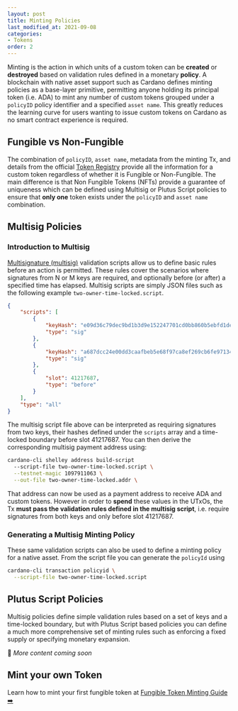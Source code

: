```yaml
---
layout: post
title: Minting Policies
last_modified_at: 2021-09-08
categories:
- Tokens
order: 2
---
```


Minting is the action in which units of a custom token can be **created** or **destroyed** based on validation rules defined in a monetary **policy**. A blockchain with native asset support such as Cardano defines minting policies as a base-layer primitive, permitting anyone holding its principal token (i.e. ADA) to mint any number of custom tokens grouped under a `policyID` policy identifier and a specified `asset name`. This greatly reduces the learning curve for users wanting to issue custom tokens on Cardano as no smart contract experience is required.

## Fungible vs Non-Fungible 

The combination of `policyID`, `asset name`, metadata from the minting Tx, and details from the official [Token Registry](https://github.com/cardano-foundation/cardano-token-registry) provide all the information for a custom token regardless of whether it is Fungible or Non-Fungible. The main difference is that Non Fungible Tokens (NFTs) provide a guarantee of uniqueness which can be defined using Multisig or Plutus Script policies to ensure that **only one** token exists under the `policyID` and `asset name` combination. 

## Multisig Policies

### Introduction to Multisig
[Multisignature (multisig)](https://github.com/input-output-hk/cardano-node/blob/c6b574229f76627a058a7e559599d2fc3f40575d/doc/reference/simple-scripts.md) validation scripts allow us to define basic rules before an action is permitted. These rules cover the scenarios where signatures from N or M keys are required, and optionally before (or after) a specified time has elapsed. Multisig scripts are simply JSON files such as the following example `two-owner-time-locked.script`.

```json
{
    "scripts": [
        {
            "keyHash": "e09d36c79dec9bd1b3d9e152247701cd0bb860b5ebfd1de8abb6735a",
            "type": "sig"
        },
        {
            "keyHash": "a687dcc24e00dd3caafbeb5e68f97ca8ef269cb6fe971345eb951756",
            "type": "sig"
        },
        {
            "slot": 41217687,
            "type": "before"
        }
    ],
    "type": "all"
}
```

The multisig script file above can be interpreted as requiring signatures from two keys, their hashes defined under the `scripts` array and a time-locked boundary before slot 41217687. You can then derive the corresponding multisig payment address using:

```bash
cardano-cli shelley address build-script
  --script-file two-owner-time-locked.script \
  --testnet-magic 1097911063 \
  --out-file two-owner-time-locked.addr \
```

That address can now be used as a payment address to receive ADA and custom tokens. However in order to **spend** these values in the UTxOs, the Tx **must pass the validation rules defined in the multisig script**, i.e. require signatures from both keys and only before  slot 41217687.

### Generating a Multisig Minting Policy
These same validation scripts can also be used to define a minting policy for a native asset. From the script file you can generate the `policyId` using

```bash
cardano-cli transaction policyid \
  --script-file two-owner-time-locked.script
```

## Plutus Script Policies
Multisig policies define simple validation rules based on a set of keys and a time-locked boundary, but with Plutus Script based policies you can define a much more comprehensive set of minting rules such as enforcing a fixed supply or specifying monetary expansion.

🚧 _More content coming soon_

## Mint your own Token
Learn how to mint your first fungible token at [Fungible Token Minting Guide ➡️](https://learn.lovelace.academy/tokens/fungible-token-minting-guide/)

